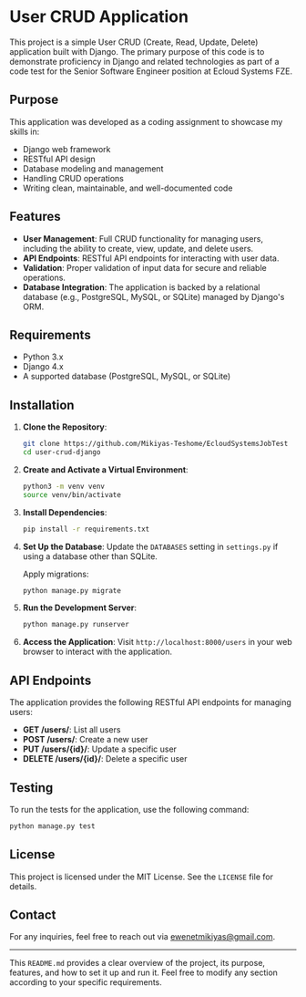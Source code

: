 # User CRUD Application

This project is a simple User CRUD (Create, Read, Update, Delete) application built with Django. The primary purpose of this code is to demonstrate proficiency in Django and related technologies as part of a code test for the Senior Software Engineer position at Ecloud Systems FZE.

## Purpose

This application was developed as a coding assignment to showcase my skills in:

- Django web framework
- RESTful API design
- Database modeling and management
- Handling CRUD operations
- Writing clean, maintainable, and well-documented code

## Features

- **User Management**: Full CRUD functionality for managing users, including the ability to create, view, update, and delete users.
- **API Endpoints**: RESTful API endpoints for interacting with user data.
- **Validation**: Proper validation of input data for secure and reliable operations.
- **Database Integration**: The application is backed by a relational database (e.g., PostgreSQL, MySQL, or SQLite) managed by Django's ORM.

## Requirements

- Python 3.x
- Django 4.x
- A supported database (PostgreSQL, MySQL, or SQLite)

## Installation

1. **Clone the Repository**:

   ```bash
   git clone https://github.com/Mikiyas-Teshome/EcloudSystemsJobTest
   cd user-crud-django
   ```

2. **Create and Activate a Virtual Environment**:

   ```bash
   python3 -m venv venv
   source venv/bin/activate
   ```

3. **Install Dependencies**:

   ```bash
   pip install -r requirements.txt
   ```

4. **Set Up the Database**:
   Update the `DATABASES` setting in `settings.py` if using a database other than SQLite.

   Apply migrations:

   ```bash
   python manage.py migrate
   ```

5. **Run the Development Server**:

   ```bash
   python manage.py runserver
   ```

6. **Access the Application**:
   Visit `http://localhost:8000/users` in your web browser to interact with the application.

## API Endpoints

The application provides the following RESTful API endpoints for managing users:

- **GET /users/**: List all users
- **POST /users/**: Create a new user
- **PUT /users/{id}/**: Update a specific user
- **DELETE /users/{id}/**: Delete a specific user

## Testing

To run the tests for the application, use the following command:

```bash
python manage.py test
```

## License

This project is licensed under the MIT License. See the `LICENSE` file for details.

## Contact

For any inquiries, feel free to reach out via [ewenetmikiyas@gmail.com](mailto:ewenetmikiyas@gmail.com).

---

This `README.md` provides a clear overview of the project, its purpose, features, and how to set it up and run it. Feel free to modify any section according to your specific requirements.

